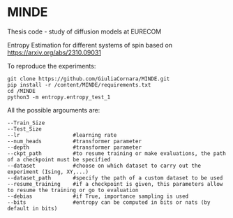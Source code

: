 # MINDE
Thesis code - study of diffusion models at EURECOM

Entropy Estimation for different systems of spin based on https://arxiv.org/abs/2310.09031

To reproduce  the experiments:

```
git clone https://github.com/GiuliaCornara/MINDE.git
pip install -r /content/MINDE/requirements.txt
cd /MINDE
python3 -m entropy.entropy_test_1
```

All the possible argouments are:
```
--Train_Size
--Test_Size
--lr                 #learning rate
--num_heads          #transformer parameter
--depth              #transformer parameter
--ckpt_path          #to resume training or make evaluations, the path of a checkpoint must be specified
--dataset            #choose on which dataset to carry out the experiment (Ising, XY,...)
--dataset_path       #specify the path of a custom dataset to be used
--resume_training    #if a checkpoint is given, this parameters allow to resume the training or go to evaluation
--debias             #if True, importance sampling is used
--bits               #entropy can be computed in bits or nats (by default in bits)
  
```

